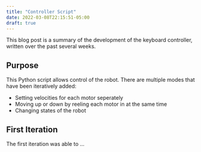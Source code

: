 ```yaml
---
title: "Controller Script"
date: 2022-03-08T22:15:51-05:00
draft: true
---
```


This blog post is a summary of the development of the keyboard controller, written over the past several weeks. 

## Purpose
This Python script allows control of the robot. There are multiple modes that have been iteratively added: 
- Setting velocities for each motor seperately 
- Moving up or down by reeling each motor in at the same time
- Changing states of the robot

## First Iteration
The first iteration was able to ... <!--finish this -->